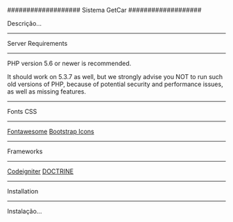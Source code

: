 ###################
Sistema GetCar
###################

Descrição...

*******************
Server Requirements
*******************

PHP version 5.6 or newer is recommended.

It should work on 5.3.7 as well, but we strongly advise you NOT to run
such old versions of PHP, because of potential security and performance
issues, as well as missing features.

***********
Fonts CSS
***********
[Fontawesome](http://fontawesome.io/icon)
[Bootstrap Icons](http://getbootstrap.com/components/)

***********
Frameworks
***********
[Codeigniter](https://codeigniter.com/)
[DOCTRINE](http://www.doctrine-project.org/)

************
Installation
************

Instalação...

